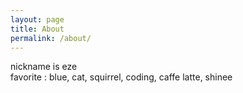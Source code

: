 ```yaml
---
layout: page
title: About
permalink: /about/
---
```


nickname is eze  
favorite : blue, cat, squirrel, coding, caffe latte, shinee      